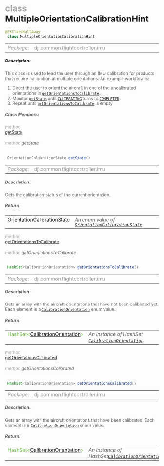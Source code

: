 <div class="article"><h1 ><font color="#AAA">class </font>MultipleOrientationCalibrationHint</h1></div>

~~~java
@EXClassNullAway
 class MultipleOrientationCalibrationHint 
~~~

<html><table class="table-supportedby"><tr valign="top"><td width=15%><font color="#999"><i>Package:</i></td><td width=85%><font color="#999">dji.common.flightcontroller.imu</td></tr></table></html>



##### Description:



<font color="#666">This class is used to lead the user through an IMU calibration for products that require calibration at multiple  orientations. An example workflow is: <br>  <ol> <li>Direct the user to orient the aircraft in one of the uncalibrated  orientations in <code><a href="/Components/IMUState/DJIIMUState_DJIIMUMultiOrientationCalibrationHint.html#djiimustate_djiimumultiorientationcalibrationhint_orientationstocalibrate">getOrientationsToCalibrate</a></code>.</li> <li>Monitor <code><a href="/Components/IMUState/DJIIMUState_DJIIMUMultiOrientationCalibrationHint.html#djiimustate_djiimumultiorientationcalibrationhint_status">getState</a></code>  until <code><a href="/Components/IMUState/DJIIMUState.html#djiimustate_djiimumultiorientationcalibrationstatus_calibrating">CALIBRATING</a></code> turns  to <code><a href="/Components/IMUState/DJIIMUState.html#djiimustate_djiimumultiorientationcalibrationstatus_done">COMPLETED</a></code>.</li> <li>Repeat until <code><a href="/Components/IMUState/DJIIMUState_DJIIMUMultiOrientationCalibrationHint.html#djiimustate_djiimumultiorientationcalibrationhint_orientationstocalibrate">getOrientationsToCalibrate</a></code> is empty.</li> </ol>



##### Class Members:

<div class="api-row" id="djiimustate_djiimumultiorientationcalibrationhint_status"><div class="api-col left"></div><div class="api-col middle" style="color:#AAA">method</div><div class="api-col right"><a class="trigger" href="#djiimustate_djiimumultiorientationcalibrationhint_status_inline">getState</a></div></div><div class="inline-doc" id="djiimustate_djiimumultiorientationcalibrationhint_status_inline"

><div class="article"><h6 ><font color="#AAA">method </font>getState</h6></div>

~~~java
 OrientationCalibrationState getState() 
~~~

<html><table class="table-supportedby"><tr valign="top"><td width=15%><font color="#999"><i>Package:</i></td><td width=85%><font color="#999">dji.common.flightcontroller.imu</td></tr></table></html>



##### Description:



<font color="#666">Gets the calibration status of the current orientation.



##### Return:

<html><table class="table-inline-parameters"><tr valign="top"><td><font color="#70BF41"><a href="/Components/IMUState/DJIIMUState.html#djiimustate_djiimumultiorientationcalibrationstatus">OrientationCalibrationState</a></td><td><font color="#666"><i>An enum value of <code><a href="/Components/IMUState/DJIIMUState.html#djiimustate_djiimumultiorientationcalibrationstatus">OrientationCalibrationState</a></code></i></td></tr></table></html></div>

<div class="api-row" id="djiimustate_djiimumultiorientationcalibrationhint_orientationstocalibrate"><div class="api-col left"></div><div class="api-col middle" style="color:#AAA">method</div><div class="api-col right"><a class="trigger" href="#djiimustate_djiimumultiorientationcalibrationhint_orientationstocalibrate_inline">getOrientationsToCalibrate</a></div></div><div class="inline-doc" id="djiimustate_djiimumultiorientationcalibrationhint_orientationstocalibrate_inline"

><div class="article"><h6 ><font color="#AAA">method </font>getOrientationsToCalibrate</h6></div>

~~~java
 HashSet<CalibrationOrientation> getOrientationsToCalibrate() 
~~~

<html><table class="table-supportedby"><tr valign="top"><td width=15%><font color="#999"><i>Package:</i></td><td width=85%><font color="#999">dji.common.flightcontroller.imu</td></tr></table></html>



##### Description:



<font color="#666">Gets an array with the aircraft orientations that have not been calibrated yet. Each element  is a  <code><a href="/Components/IMUState/DJIIMUState.html#djiimustate_djiimucalibrationorientation">CalibrationOrientation</a></code> enum value.



##### Return:

<html><table class="table-inline-parameters"><tr valign="top"><td><font color="#70BF41">HashSet&lt;<a href="/Components/IMUState/DJIIMUState.html#djiimustate_djiimucalibrationorientation">CalibrationOrientation</a>&gt;</td><td><font color="#666"><i>An instance of HashSet <code><a href="/Components/IMUState/DJIIMUState.html#djiimustate_djiimucalibrationorientation">CalibrationOrientation</a></code>.</i></td></tr></table></html></div>

<div class="api-row" id="djiimustate_djiimumultiorientationcalibrationhint_orientationscalibrated"><div class="api-col left"></div><div class="api-col middle" style="color:#AAA">method</div><div class="api-col right"><a class="trigger" href="#djiimustate_djiimumultiorientationcalibrationhint_orientationscalibrated_inline">getOrientationsCalibrated</a></div></div><div class="inline-doc" id="djiimustate_djiimumultiorientationcalibrationhint_orientationscalibrated_inline"

><div class="article"><h6 ><font color="#AAA">method </font>getOrientationsCalibrated</h6></div>

~~~java
 HashSet<CalibrationOrientation> getOrientationsCalibrated() 
~~~

<html><table class="table-supportedby"><tr valign="top"><td width=15%><font color="#999"><i>Package:</i></td><td width=85%><font color="#999">dji.common.flightcontroller.imu</td></tr></table></html>



##### Description:



<font color="#666">Gets an array with the aircraft orientations that have been calibrated. Each element is  a  <code><a href="/Components/IMUState/DJIIMUState.html#djiimustate_djiimucalibrationorientation">CalibrationOrientation</a></code> enum value.



##### Return:

<html><table class="table-inline-parameters"><tr valign="top"><td><font color="#70BF41">HashSet&lt;<a href="/Components/IMUState/DJIIMUState.html#djiimustate_djiimucalibrationorientation">CalibrationOrientation</a>&gt;</td><td><font color="#666"><i>An instance of HashSet<code><a href="/Components/IMUState/DJIIMUState.html#djiimustate_djiimucalibrationorientation">CalibrationOrientation</a></code>.</i></td></tr></table></html></div>


